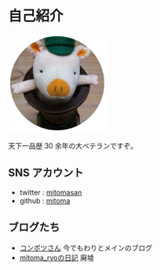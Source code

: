 # 自己紹介

![profile][] 

天下一品歴 30 余年の大ベテランですぞ。

## SNS アカウント

- twitter : [mitomasan][twitter account]
- github : [mitoma][github account]

## ブログたち

- [コンポツさん][] 今でもわりとメインのブログ
- [mitoma_ryoの日記][] 廃墟

[profile]: logo.png
[twitter account]: https://twitter.com/mitomasan
[github account]: https://github.com/mitoma
[コンポツさん]: https://mitomasan.hatenablog.com/
[mitoma_ryoの日記]: https://mitoma-ryo.hatenadiary.org/